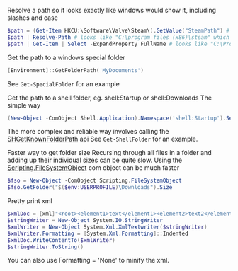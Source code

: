 Resolve a path so it looks exactly like windows would show it, including slashes and case

```PowerShell
$path = (Get-Item HKCU:\Software\Valve\Steam\).GetValue("SteamPath") # looks like "c:/program files (x86)/steam"
$path | Resolve-Path # looks like "C:\program files (x86)\steam" which is better
$path | Get-Item | Select -ExpandProperty FullName # looks like "C:\Program Files (x86)\Steam", correct case and everything
```


Get the path to a windows special folder
```PowerShell
[Environment]::GetFolderPath('MyDocuments')
```

See ``Get-SpecialFolder`` for an example



Get the path to a shell folder, eg. shell:Startup or shell:Downloads
The simple way
```PowerShell
(New-Object -ComObject Shell.Application).Namespace('shell:Startup').Self.Path
```
The more complex and reliable way involves calling the [SHGetKnownFolderPath](https://learn.microsoft.com/en-us/windows/win32/api/shlobj_core/nf-shlobj_core-shgetknownfolderpath) api
See ``Get-ShellFolder`` for an example.


Faster way to get folder size
Recursing through all files in a folder and adding up their individual sizes can be quite slow.
Using the [Scripting.FileSystemObject](https://learn.microsoft.com/en-us/office/vba/language/reference/user-interface-help/filesystemobject-object) com object can be much faster
```PowerShell
$fso = New-Object -ComObject Scripting.FileSystemObject
$fso.GetFolder("$($env:USERPROFILE)\Downloads").Size
```

Pretty print xml
```PowerShell
$xmlDoc = [xml]"<root><element1>text</element1><element2>text2</element2></root>"
$stringWriter = New-Object System.IO.StringWriter
$xmlWriter = New-Object System.Xml.XmlTextwriter($stringWriter)
$xmlWriter.Formatting = [System.Xml.Formatting]::Indented
$xmlDoc.WriteContentTo($xmlWriter)
$stringWriter.ToString()
```
You can also use Formatting = 'None' to minify the xml.